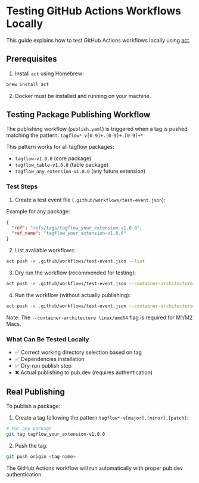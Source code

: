 # Testing GitHub Actions Workflows Locally

This guide explains how to test GitHub Actions workflows locally using [act](https://github.com/nektos/act).

## Prerequisites

1. Install `act` using Homebrew:

```bash
brew install act
```

2. Docker must be installed and running on your machine.

## Testing Package Publishing Workflow

The publishing workflow (`publish.yaml`) is triggered when a tag is pushed matching the pattern:
`tagflow*-v[0-9]+.[0-9]+.[0-9]+*`

This pattern works for all tagflow packages:

- `tagflow-v1.0.0` (core package)
- `tagflow_table-v1.0.0` (table package)
- `tagflow_any_extension-v1.0.0` (any future extension)

### Test Steps

1. Create a test event file (`.github/workflows/test-event.json`):

Example for any package:

```json
{
  "ref": "refs/tags/tagflow_your_extension-v1.0.0",
  "ref_name": "tagflow_your_extension-v1.0.0"
}
```

2. List available workflows:

```bash
act push -e .github/workflows/test-event.json --list
```

3. Dry run the workflow (recommended for testing):

```bash
act push -e .github/workflows/test-event.json --container-architecture linux/amd64 -n
```

4. Run the workflow (without actually publishing):

```bash
act push -e .github/workflows/test-event.json --container-architecture linux/amd64
```

Note: The `--container-architecture linux/amd64` flag is required for M1/M2 Macs.

### What Can Be Tested Locally

- ✅ Correct working directory selection based on tag
- ✅ Dependencies installation
- ✅ Dry-run publish step
- ❌ Actual publishing to pub.dev (requires authentication)

## Real Publishing

To publish a package:

1. Create a tag following the pattern `tagflow*-v[major].[minor].[patch]`:

```bash
# For any package
git tag tagflow_your_extension-v1.0.0
```

2. Push the tag:

```bash
git push origin <tag-name>
```

The GitHub Actions workflow will run automatically with proper pub.dev authentication.
